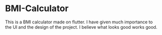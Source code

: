 # BMI-Calculator
This is a BMI calculator made on flutter. I have given much importance to the UI and the design of the project. I believe what looks good works good. 

